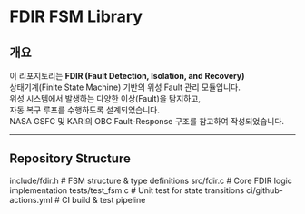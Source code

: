 # FDIR FSM Library

## 개요
이 리포지토리는 **FDIR (Fault Detection, Isolation, and Recovery)**  
상태기계(Finite State Machine) 기반의 위성 Fault 관리 모듈입니다.  
위성 시스템에서 발생하는 다양한 이상(Fault)을 탐지하고,  
자동 복구 루프를 수행하도록 설계되었습니다.  
NASA GSFC 및 KARI의 OBC Fault-Response 구조를 참고하여 작성되었습니다.

---

## Repository Structure
include/fdir.h # FSM structure & type definitions
src/fdir.c # Core FDIR logic implementation
tests/test_fsm.c # Unit test for state transitions
ci/github-actions.yml # CI build & test pipeline
